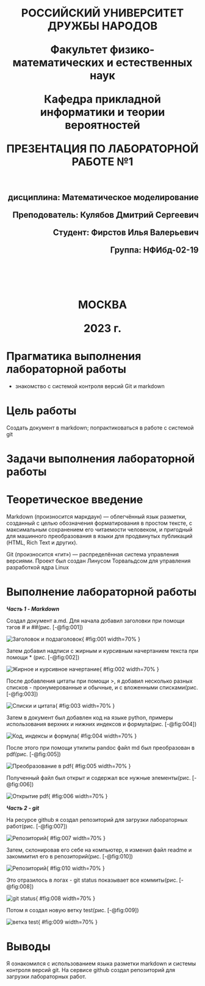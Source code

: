 <h1 align="center">
<p>РОССИЙСКИЙ УНИВЕРСИТЕТ ДРУЖБЫ НАРОДОВ 
<p>Факультет физико-математических и естественных наук  
<p>Кафедра прикладной информатики и теории вероятностей
<p>ПРЕЗЕНТАЦИЯ ПО ЛАБОРАТОРНОЙ РАБОТЕ №1
<br></br>
<h2 align="right">
<p>дисциплина: Математическое моделирование
<p>Преподователь: Кулябов Дмитрий Сергеевич
<p>Студент: Фирстов Илья Валерьевич
<p>Группа: НФИбд-02-19
<br></br>
<br></br>
<h1 align="center">
<p>МОСКВА
<p>2023 г.
</h1>

# **Прагматика выполнения лабораторной работы**

- знакомство с системой контроля версий Git и markdown

# **Цель работы**

Создать документ в markdown; попрактиковаться в работе с системой git

# Задачи выполнения лабораторной работы

# Теоретическое введение

Markdown (произносится маркдаун) — облегчённый язык разметки, созданный с целью обозначения форматирования в простом тексте, с максимальным сохранением его читаемости человеком, и пригодный для машинного преобразования в языки для продвинутых публикаций (HTML, Rich Text и других). 

Git (произносится «гит») — распределённая система управления версиями. Проект был создан Линусом Торвальдсом для управления разработкой ядра Linux

# **Выполнение лабораторной работы**

**_Часть 1 - Markdown_**

Создал документ a.md. Для начала добавил заголовки при помощи тэгов # и ##(рис. [-@fig:001])

![Заголовок и подзаголовок](image/1.png){ #fig:001 width=70% }

Затем добавил надписи с жирным и курсивным начертанием текста при помощи * (рис. [-@fig:002])

![Жирное и курсивное начертание](image/2.png){ #fig:002 width=70% }

После добавления цитаты при помощи >, я добавил несколько разных списков - пронумерованные и обычные, и с вложенными списками(рис. [-@fig:003])

![Списки и цитата](image/3.png){ #fig:003 width=70% }

Затем в документ был добавлен код на языке python, примеры использования верхних и нижних индексов и формула(рис. [-@fig:004])

![Код, индексы и формула](image/4.png){ #fig:004 width=70% }

После этого при помощи утилиты pandoc файл md был преобразован в pdf(рис. [-@fig:005])

![Преобразование в pdf](image/5.png){ #fig:005 width=70% }

Полученный файл был открыт и содержал все нужные элементы(рис. [-@fig:006])

![Открытие pdf](image/6.png){ #fig:006 width=70% }

**_Часть 2 - git_**

На ресурсе github я создал репозиторий для загрузки лабораторных работ(рис. [-@fig:007])

![Репозиторий](image/7.png){ #fig:007 width=70% }

Затем, склонировав его себе на компьютер, я изменил файл readme и закоммитил его в репозиторий(рис. [-@fig:010])

![Репозиторий](image/10.png){ #fig:010 width=70% }

Это отразилось в логах - git status показывает все коммиты(рис. [-@fig:008])

![git status](image/8.png){ #fig:008 width=70% }

Потом я создал новую ветку test(рис. [-@fig:009])

![ветка test](image/9.png){ #fig:009 width=70% }

# Выводы

Я ознакомился с использованием языка разметки markdown и системы контроля версий git. На сервисе github создал репозиторий для загрузки лабораторных работ.

